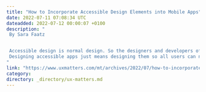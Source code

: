 ```yaml
---
title: "How to Incorporate Accessible Design Elements into Mobile Apps"
date: 2022-07-11 07:08:34 UTC
dateadded: 2022-07-12 00:00:07 +0100
description: "
 By Sara Faatz 


 Accessible design is normal design. So the designers and developers of mobile apps  should not draw a line between accessible and normal or usual design. Most people are likely to experience some form of disability—either temporarily or permanently—at some point in their life. Plus, we all make use of accessibility features at times—even if we don’t think of them in that way. If you’ve ever used your mobile device’s operating system in dark mode, zoomed or adjusted the size of text in a Web browser, or dictated text into Siri, you’ve benefited from your device’s accessibility features. 
 Designing accessible apps just means designing them so all users can navigate their user interface comfortably and easily—just as for any mobile app or Web site its navigation system and content must be in a logical order. In this article, I’ll share a few things you should keep in mind when designing for mobile accessibility. Read More 
"
link: "https://www.uxmatters.com/mt/archives/2022/07/how-to-incorporate-accessible-design-elements-into-mobile-apps.php"
category:
directory: _directory/ux-matters.md
---
```

